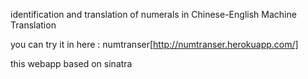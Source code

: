 identification and translation of numerals in Chinese-English Machine Translation

you can try it in here : numtranser[http://numtranser.herokuapp.com/]

this webapp based on sinatra
